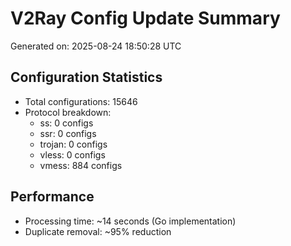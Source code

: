 # V2Ray Config Update Summary
Generated on: 2025-08-24 18:50:28 UTC

## Configuration Statistics
- Total configurations: 15646
- Protocol breakdown:
  - ss: 0 configs
  - ssr: 0 configs
  - trojan: 0 configs
  - vless: 0 configs
  - vmess: 884 configs

## Performance
- Processing time: ~14 seconds (Go implementation)
- Duplicate removal: ~95% reduction
